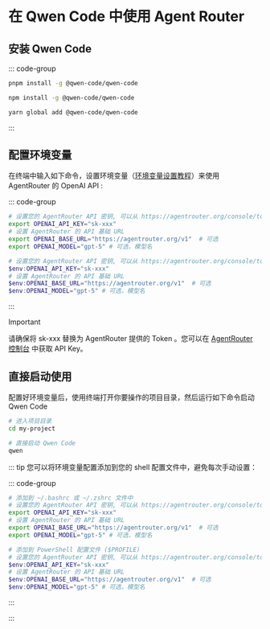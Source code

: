 # 在 Qwen Code 中使用 Agent Router


## 安装 Qwen Code 

::: code-group

```bash [pnpm]
pnpm install -g @qwen-code/qwen-code
```

```bash [npm]
npm install -g @qwen-code/qwen-code
```

```bash [yarn]
yarn global add @qwen-code/qwen-code
```

:::
## 配置环境变量

在终端中输入如下命令，设置环境变量（[环境变量设置教程](https://www.java.com/zh-CN/download/help/path.html)）来使用 AgentRouter 的 OpenAI API :

::: code-group

```bash [Linux/macOS]
# 设置您的 AgentRouter API 密钥, 可以从 https://agentrouter.org/console/token 获取
export OPENAI_API_KEY="sk-xxx"
# 设置 AgentRouter 的 API 基础 URL
export OPENAI_BASE_URL="https://agentrouter.org/v1"  # 可选
export OPENAI_MODEL="gpt-5" # 可选，模型名
```

```powershell [Windows PowerShell]
# 设置您的 AgentRouter API 密钥, 可以从 https://agentrouter.org/console/token 获取
$env:OPENAI_API_KEY="sk-xxx"
# 设置 AgentRouter 的 API 基础 URL
$env:OPENAI_BASE_URL="https://agentrouter.org/v1"  # 可选
$env:OPENAI_MODEL="gpt-5" # 可选，模型名
```

:::

> [!IMPORTANT]
> 请确保将 sk-xxx 替换为 AgentRouter 提供的 Token 。您可以在 [AgentRouter 控制台](https://agentrouter.org/console/token ) 中获取 API Key。


## 直接启动使用

配置好环境变量后，使用终端打开你要操作的项目目录，然后运行如下命令启动 Qwen Code

```bash
# 进入项目目录
cd my-project

# 直接启动 Qwen Code
qwen
```
::: tip
您可以将环境变量配置添加到您的 shell 配置文件中，避免每次手动设置：

::: code-group

```bash [Linux/macOS]
# 添加到 ~/.bashrc 或 ~/.zshrc 文件中
# 设置您的 AgentRouter API 密钥, 可以从 https://agentrouter.org/console/token 获取
export OPENAI_API_KEY="sk-xxx"
# 设置 AgentRouter 的 API 基础 URL
export OPENAI_BASE_URL="https://agentrouter.org/v1"  # 可选
export OPENAI_MODEL="gpt-5" # 可选，模型名
```

```powershell [Windows PowerShell]
# 添加到 PowerShell 配置文件 ($PROFILE)
# 设置您的 AgentRouter API 密钥, 可以从 https://agentrouter.org/console/token 获取
$env:OPENAI_API_KEY="sk-xxx"
# 设置 AgentRouter 的 API 基础 URL
$env:OPENAI_BASE_URL="https://agentrouter.org/v1"  # 可选
$env:OPENAI_MODEL="gpt-5" # 可选，模型名
```

:::

:::

